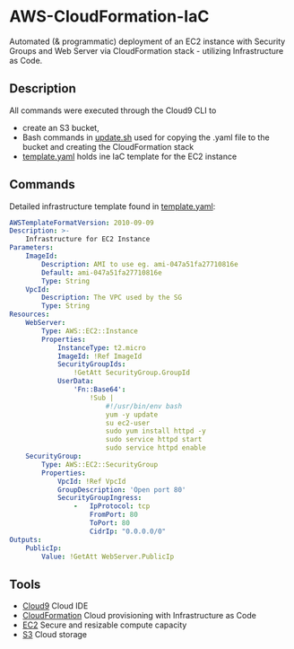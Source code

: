 # AWS-CloudFormation-IaC
Automated (& programmatic) deployment of an EC2 instance with Security Groups and Web Server via CloudFormation stack - utilizing Infrastructure as Code.

## Description
All commands were executed through the Cloud9 CLI to 
- create an S3 bucket, 
- Bash commands in [update.sh](https://github.com/mchadds/AWS-CloudFormation-IaC/blob/main/update.sh) used for copying the .yaml file to the bucket and creating the CloudFormation stack
- [template.yaml](https://github.com/mchadds/AWS-CloudFormation-IaC/blob/main/template.yaml) holds ine IaC template for the EC2 instance

## Commands
Detailed infrastructure template found in [template.yaml](https://github.com/mchadds/AWS-CloudFormation-IaC/blob/main/template.yaml): 
```yaml
AWSTemplateFormatVersion: 2010-09-09
Description: >- 
    Infrastructure for EC2 Instance
Parameters: 
    ImageId:
        Description: AMI to use eg. ami-047a51fa27710816e
        Default: ami-047a51fa27710816e
        Type: String
    VpcId: 
        Description: The VPC used by the SG
        Type: String
Resources: 
    WebServer:
        Type: AWS::EC2::Instance
        Properties:
            InstanceType: t2.micro
            ImageId: !Ref ImageId
            SecurityGroupIds:
                !GetAtt SecurityGroup.GroupId
            UserData:
                'Fn::Base64':
                    !Sub |
                        #!/usr/bin/env bash
                        yum -y update
                        su ec2-user
                        sudo yum install httpd -y
                        sudo service httpd start
                        sudo service httpd enable
    SecurityGroup:
        Type: AWS::EC2::SecurityGroup
        Properties: 
            VpcId: !Ref VpcId
            GroupDescription: 'Open port 80'
            SecurityGroupIngress:
                -   IpProtocol: tcp
                    FromPort: 80
                    ToPort: 80
                    CidrIp: "0.0.0.0/0"
Outputs:
    PublicIp:
        Value: !GetAtt WebServer.PublicIp
```

## Tools
- [Cloud9](https://aws.amazon.com/cloud9/) Cloud IDE
- [CloudFormation](https://aws.amazon.com/cloudformation/) Cloud provisioning with Infrastructure as Code
- [EC2](https://aws.amazon.com/ec2/?ec2-whats-new.sort-by=item.additionalFields.postDateTime&ec2-whats-new.sort-order=desc) Secure and resizable compute capacity
- [S3](https://aws.amazon.com/s3/) Cloud storage



